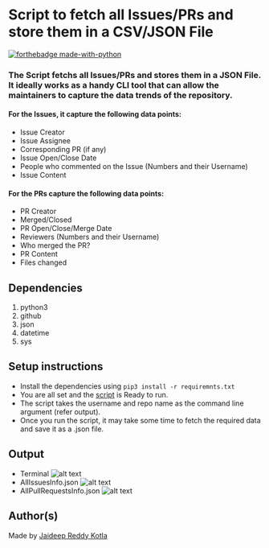 # Script to fetch all Issues/PRs and store them in a CSV/JSON File
[![forthebadge made-with-python](http://ForTheBadge.com/images/badges/made-with-python.svg)](https://www.python.org/)
### The Script fetchs all Issues/PRs and stores them in a JSON File. It ideally works as a handy CLI tool that can allow the maintainers to capture the data trends of the repository. 
#### For the Issues, it capture the following data points:
- Issue Creator
- Issue Assignee
- Corresponding PR (if any)
- Issue Open/Close Date
- People who commented on the Issue (Numbers and their Username)
- Issue Content
#### For the PRs capture the following data points:
- PR Creator
- Merged/Closed
- PR Open/Close/Merge Date
- Reviewers (Numbers and their Username)
- Who merged the PR?
- PR Content
- Files changed 
## Dependencies
 1. python3
 2. github
 3. json
 4. datetime
 5. sys
 ## Setup instructions

- Install the dependencies using ```pip3 install -r requiremnts.txt```
- You are all set and the [script](master_fetch_script.py) is Ready to run.
- The script takes the username and repo name as the command line argument (refer output).
- Once you run the script, it may take some time to fetch the required data and save it as a .json file.

## Output
- Terminal
![alt text](https://github.com/Jaideep07/Rotten-Scripts/blob/master/Python/Fetch_Issues_PRs_From_Github_Repo/terminalOUT.png?raw=true)
- AllIssuesInfo.json
![alt text](https://github.com/Jaideep07/Rotten-Scripts/blob/master/Python/Fetch_Issues_PRs_From_Github_Repo/issuesSS.png?raw=true)
- AllPullRequestsInfo.json
![alt text](https://github.com/Jaideep07/Rotten-Scripts/blob/master/Python/Fetch_Issues_PRs_From_Github_Repo/prSS.png?raw=true)
## Author(s)

Made by [Jaideep Reddy Kotla](https://www.linkedin.com/in/vybhav-chaturvedi-0ba82614a/)
